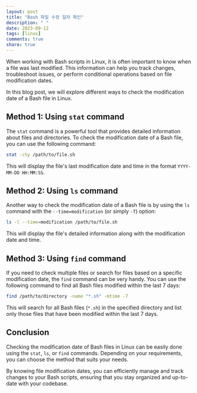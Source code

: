 ```yaml
---
layout: post
title: "Bash 파일 수정 일자 확인"
description: " "
date: 2023-09-12
tags: [linux]
comments: true
share: true
---
```


When working with Bash scripts in Linux, it is often important to know when a file was last modified. This information can help you track changes, troubleshoot issues, or perform conditional operations based on file modification dates.

In this blog post, we will explore different ways to check the modification date of a Bash file in Linux.

## Method 1: Using `stat` command

The `stat` command is a powerful tool that provides detailed information about files and directories. To check the modification date of a Bash file, you can use the following command:

```bash
stat -c%y /path/to/file.sh
```

This will display the file's last modification date and time in the format `YYYY-MM-DD HH:MM:SS`.

## Method 2: Using `ls` command

Another way to check the modification date of a Bash file is by using the `ls` command with the `--time=modification` (or simply `-T`) option:

```bash
ls -l --time=modification /path/to/file.sh
```

This will display the file's detailed information along with the modification date and time.

## Method 3: Using `find` command

If you need to check multiple files or search for files based on a specific modification date, the `find` command can be very handy. You can use the following command to find all Bash files modified within the last 7 days:

```bash
find /path/to/directory -name "*.sh" -mtime -7
```

This will search for all Bash files (`*.sh`) in the specified directory and list only those files that have been modified within the last 7 days.

## Conclusion

Checking the modification date of Bash files in Linux can be easily done using the `stat`, `ls`, or `find` commands. Depending on your requirements, you can choose the method that suits your needs.

By knowing file modification dates, you can efficiently manage and track changes to your Bash scripts, ensuring that you stay organized and up-to-date with your codebase.